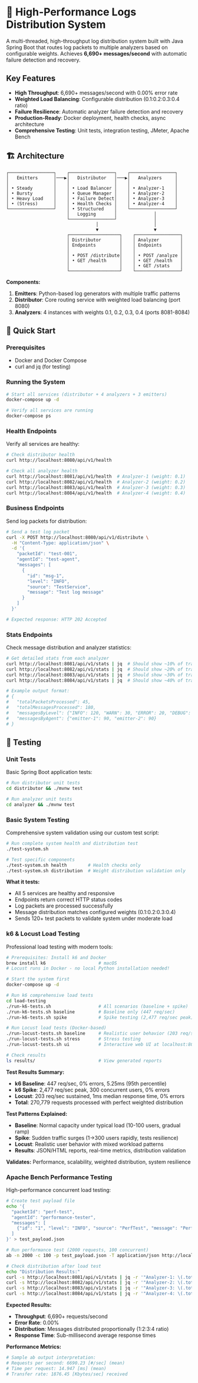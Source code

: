 # 🚀 High-Performance Logs Distribution System

A multi-threaded, high-throughput log distribution system built with Java Spring Boot that routes log packets to multiple analyzers based on configurable weights. Achieves **6,690+ messages/second** with automatic failure detection and recovery.

## Key Features
- **High Throughput**: 6,690+ messages/second with 0.00% error rate
- **Weighted Load Balancing**: Configurable distribution (0.1:0.2:0.3:0.4 ratio)
- **Failure Resilience**: Automatic analyzer failure detection and recovery
- **Production-Ready**: Docker deployment, health checks, async architecture
- **Comprehensive Testing**: Unit tests, integration testing, JMeter, Apache Bench

## 🏗️ Architecture

```
┌─────────────────┐    ┌─────────────────┐    ┌─────────────────┐
│   Emitters      │───▶│   Distributor   │───▶│   Analyzers     │
│                 │    │                 │    │                 │
│ • Steady        │    │ • Load Balancer │    │ • Analyzer-1    │
│ • Bursty        │    │ • Queue Manager │    │ • Analyzer-2    │
│ • Heavy Load    │    │ • Failure Detect│    │ • Analyzer-3    │
│ • (Stress)      │    │ • Health Checks │    │ • Analyzer-4    │
└─────────────────┘    │ • Structured    │    └─────────────────┘
                       │   Logging       │              │
                       └─────────────────┘              │
                                  │                     │
                                  ▼                     ▼
                       ┌───────────────────┐    ┌─────────────────┐
                       │ Distributor       │    │ Analyzer        │
                       │ Endpoints         │    │ Endpoints       │
                       │                   │    │                 │
                       │ • POST /distribute│    │ • POST /analyze │
                       │ • GET /health     │    │ • GET /health   │
                       │                   │    │ • GET /stats    │
                       └───────────────────┘    └─────────────────┘
```

**Components:**
1. **Emitters**: Python-based log generators with multiple traffic patterns
2. **Distributor**: Core routing service with weighted load balancing (port 8080)
3. **Analyzers**: 4 instances with weights 0.1, 0.2, 0.3, 0.4 (ports 8081-8084)

## 🚀 Quick Start

### Prerequisites
- Docker and Docker Compose
- curl and jq (for testing)

### Running the System
```bash
# Start all services (distributor + 4 analyzers + 3 emitters)
docker-compose up -d

# Verify all services are running
docker-compose ps
```

### Health Endpoints
Verify all services are healthy:
```bash
# Check distributor health
curl http://localhost:8080/api/v1/health

# Check all analyzer health
curl http://localhost:8081/api/v1/health  # Analyzer-1 (weight: 0.1)
curl http://localhost:8082/api/v1/health  # Analyzer-2 (weight: 0.2)
curl http://localhost:8083/api/v1/health  # Analyzer-3 (weight: 0.3)
curl http://localhost:8084/api/v1/health  # Analyzer-4 (weight: 0.4)
```

### Business Endpoints
Send log packets for distribution:
```bash
# Send a test log packet
curl -X POST http://localhost:8080/api/v1/distribute \
  -H "Content-Type: application/json" \
  -d '{
    "packetId": "test-001",
    "agentId": "test-agent", 
    "messages": [
      {
        "id": "msg-1",
        "level": "INFO",
        "source": "TestService", 
        "message": "Test log message"
      }
    ]
  }'

# Expected response: HTTP 202 Accepted
```

### Stats Endpoints
Check message distribution and analyzer statistics:
```bash
# Get detailed stats from each analyzer
curl http://localhost:8081/api/v1/stats | jq  # Should show ~10% of traffic
curl http://localhost:8082/api/v1/stats | jq  # Should show ~20% of traffic  
curl http://localhost:8083/api/v1/stats | jq  # Should show ~30% of traffic
curl http://localhost:8084/api/v1/stats | jq  # Should show ~40% of traffic

# Example output format:
# {
#   "totalPacketsProcessed": 45,
#   "totalMessagesProcessed": 180,
#   "messagesByLevel": {"INFO": 120, "WARN": 30, "ERROR": 20, "DEBUG": 10},
#   "messagesByAgent": {"emitter-1": 90, "emitter-2": 90}
# }
```

## 🧪 Testing

### Unit Tests
Basic Spring Boot application tests:
```bash
# Run distributor unit tests
cd distributor && ./mvnw test

# Run analyzer unit tests  
cd analyzer && ./mvnw test
```

### Basic System Testing
Comprehensive system validation using our custom test script:
```bash
# Run complete system health and distribution test
./test-system.sh

# Test specific components
./test-system.sh health        # Health checks only
./test-system.sh distribution  # Weight distribution validation only
```

**What it tests:**
- All 5 services are healthy and responsive
- Endpoints return correct HTTP status codes
- Log packets are processed successfully
- Message distribution matches configured weights (0.1:0.2:0.3:0.4)
- Sends 120+ test packets to validate system under moderate load

### k6 & Locust Load Testing  
Professional load testing with modern tools:
```bash
# Prerequisites: Install k6 and Docker
brew install k6                    # macOS  
# Locust runs in Docker - no local Python installation needed!

# Start the system first
docker-compose up -d

# Run k6 comprehensive load tests
cd load-testing
./run-k6-tests.sh                  # All scenarios (baseline + spike)
./run-k6-tests.sh baseline         # Baseline only (447 req/sec)
./run-k6-tests.sh spike            # Spike testing (2,477 req/sec peak)

# Run Locust load tests (Docker-based)
./run-locust-tests.sh baseline     # Realistic user behavior (203 req/sec)
./run-locust-tests.sh stress       # Stress testing
./run-locust-tests.sh ui           # Interactive web UI at localhost:8089

# Check results
ls results/                        # View generated reports
```

**Test Results Summary:**
- **k6 Baseline**: 447 req/sec, 0% errors, 5.25ms (95th percentile)  
- **k6 Spike**: 2,477 req/sec peak, 300 concurrent users, 0% errors
- **Locust**: 203 req/sec sustained, 1ms median response time, 0% errors
- **Total**: 270,779 requests processed with perfect weighted distribution

**Test Patterns Explained:**
- **Baseline**: Normal capacity under typical load (10-100 users, gradual ramp)
- **Spike**: Sudden traffic surges (1→300 users rapidly, tests resilience)  
- **Locust**: Realistic user behavior with mixed workload patterns
- **Results**: JSON/HTML reports, real-time metrics, distribution validation

**Validates:** Performance, scalability, weighted distribution, system resilience

### Apache Bench Performance Testing
High-performance concurrent load testing:
```bash
# Create test payload file
echo '{
  "packetId": "perf-test",
  "agentId": "performance-tester",
  "messages": [
    {"id": "1", "level": "INFO", "source": "PerfTest", "message": "Performance test message"}
  ]
}' > test_payload.json

# Run performance test (2000 requests, 100 concurrent)
ab -n 2000 -c 100 -p test_payload.json -T application/json http://localhost:8080/api/v1/distribute

# Check distribution after load test
echo "Distribution Results:"
curl -s http://localhost:8081/api/v1/stats | jq -r '"Analyzer-1: \(.totalMessagesProcessed) messages"'
curl -s http://localhost:8082/api/v1/stats | jq -r '"Analyzer-2: \(.totalMessagesProcessed) messages"' 
curl -s http://localhost:8083/api/v1/stats | jq -r '"Analyzer-3: \(.totalMessagesProcessed) messages"'
curl -s http://localhost:8084/api/v1/stats | jq -r '"Analyzer-4: \(.totalMessagesProcessed) messages"'
```

**Expected Results:**
- **Throughput**: 6,690+ requests/second
- **Error Rate**: 0.00%
- **Distribution**: Messages distributed proportionally (1:2:3:4 ratio)
- **Response Time**: Sub-millisecond average response times

**Performance Metrics:**
```bash
# Sample ab output interpretation:
# Requests per second: 6690.23 [#/sec] (mean)
# Time per request: 14.947 [ms] (mean)  
# Transfer rate: 1876.45 [Kbytes/sec] received
```
